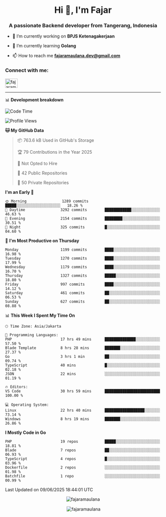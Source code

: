 <h1 align="center">Hi 👋, I'm Fajar</h1>
<h3 align="center">A passionate Backend developer from Tangerang, Indonesia</h3>

<!-- <p align="left"> <img src="https://komarev.com/ghpvc/?username=fajaramaulana&label=Profile%20views&color=0e75b6&style=flat" alt="fajaramaulana" /> </p> -->

- 🔭 I’m currently working on **BPJS Ketenagakerjaan**

- 🌱 I’m currently learning **Golang**

- 📫 How to reach me **fajaramaulana.dev@gmail.com**

<h3 align="left">Connect with me:</h3>
<p align="left">
<a href="https://linkedin.com/in/fajar-agus-maulana-73533a180/" target="blank"><img align="center" src="https://raw.githubusercontent.com/rahuldkjain/github-profile-readme-generator/master/src/images/icons/Social/linked-in-alt.svg" alt="fajaramaulana" height="30" width="40" /></a>
</p>

-------

📊 **Development breakdown**
<!--START_SECTION:waka-->
![Code Time](http://img.shields.io/badge/Code%20Time-3%2C054%20hrs%2013%20mins-blue)

![Profile Views](http://img.shields.io/badge/Profile%20Views-2-blue)

**🐱 My GitHub Data** 

> 📦 763.6 kB Used in GitHub's Storage 
 > 
> 🏆 79 Contributions in the Year 2025
 > 
> 🚫 Not Opted to Hire
 > 
> 📜 42 Public Repositories 
 > 
> 🔑 50 Private Repositories 
 > 
**I'm an Early 🐤** 

```text
🌞 Morning                1289 commits        █████░░░░░░░░░░░░░░░░░░░░   18.26 % 
🌆 Daytime                3292 commits        ████████████░░░░░░░░░░░░░   46.63 % 
🌃 Evening                2154 commits        ████████░░░░░░░░░░░░░░░░░   30.51 % 
🌙 Night                  325 commits         █░░░░░░░░░░░░░░░░░░░░░░░░   04.60 % 
```
📅 **I'm Most Productive on Thursday** 

```text
Monday                   1199 commits        ████░░░░░░░░░░░░░░░░░░░░░   16.98 % 
Tuesday                  1270 commits        ████░░░░░░░░░░░░░░░░░░░░░   17.99 % 
Wednesday                1179 commits        ████░░░░░░░░░░░░░░░░░░░░░   16.70 % 
Thursday                 1327 commits        █████░░░░░░░░░░░░░░░░░░░░   18.80 % 
Friday                   997 commits         ████░░░░░░░░░░░░░░░░░░░░░   14.12 % 
Saturday                 461 commits         ██░░░░░░░░░░░░░░░░░░░░░░░   06.53 % 
Sunday                   627 commits         ██░░░░░░░░░░░░░░░░░░░░░░░   08.88 % 
```


📊 **This Week I Spent My Time On** 

```text
🕑︎ Time Zone: Asia/Jakarta

💬 Programming Languages: 
PHP                      17 hrs 49 mins      ██████████████░░░░░░░░░░░   57.50 % 
Blade Template           8 hrs 28 mins       ███████░░░░░░░░░░░░░░░░░░   27.37 % 
Go                       3 hrs 1 min         ██░░░░░░░░░░░░░░░░░░░░░░░   09.74 % 
TypeScript               40 mins             █░░░░░░░░░░░░░░░░░░░░░░░░   02.18 % 
JSON                     22 mins             ░░░░░░░░░░░░░░░░░░░░░░░░░   01.19 % 

🔥 Editors: 
VS Code                  30 hrs 59 mins      █████████████████████████   100.00 % 

💻 Operating System: 
Linux                    22 hrs 40 mins      ██████████████████░░░░░░░   73.14 % 
Windows                  8 hrs 19 mins       ███████░░░░░░░░░░░░░░░░░░   26.86 % 
```

**I Mostly Code in Go** 

```text
PHP                      19 repos            █████░░░░░░░░░░░░░░░░░░░░   18.81 % 
Blade                    7 repos             ██░░░░░░░░░░░░░░░░░░░░░░░   06.93 % 
TypeScript               4 repos             █░░░░░░░░░░░░░░░░░░░░░░░░   03.96 % 
Dockerfile               2 repos             ░░░░░░░░░░░░░░░░░░░░░░░░░   01.98 % 
Batchfile                1 repo              ░░░░░░░░░░░░░░░░░░░░░░░░░   00.99 % 
```




 Last Updated on 09/06/2025 18:44:01 UTC
<!--END_SECTION:waka-->
<p align="center"><img align="center" src="https://github-readme-stats.vercel.app/api/top-langs?username=fajaramaulana&show_icons=true&locale=en&layout=compact" alt="fajaramaulana" /></p>

<p align="center">&nbsp;<img align="center" src="https://github-readme-stats.vercel.app/api?username=fajaramaulana&show_icons=true&locale=en" alt="fajaramaulana" /></p>

